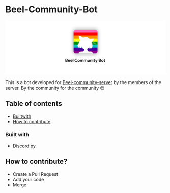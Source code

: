 # Beel-Community-Bot

![BEEL](https://github.com/Dhanush-git/Beel-Community-Bot/blob/main/img/banner.jpg)

This is a bot developed for [Beel-community-server](https://discord.gg/T6fw2QZ8qn) by the members of the server. By the community for the community 😊

## Table of contents 
- [Builtwith](#Built-with) 
- [How to contribute](#How-to-contribute?)

### Built with

- [Discord.py](https://discordpy.readthedocs.io/en/latest/api.html)

## How to contribute?

- Create a Pull Request
- Add your code
- Merge
